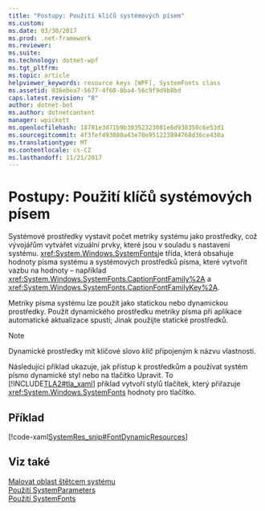 ```yaml
---
title: "Postupy: Použití klíčů systémových písem"
ms.custom: 
ms.date: 03/30/2017
ms.prod: .net-framework
ms.reviewer: 
ms.suite: 
ms.technology: dotnet-wpf
ms.tgt_pltfrm: 
ms.topic: article
helpviewer_keywords: resource keys [WPF], SystemFonts class
ms.assetid: 036ebea7-5677-4f60-8ba4-56c9f9d9b8bd
caps.latest.revision: "8"
author: dotnet-bot
ms.author: dotnetcontent
manager: wpickett
ms.openlocfilehash: 18781e3d71b9b30352323081e6d938350c6e53d1
ms.sourcegitcommit: 4f3fef493080a43e70e951223894768d36ce430a
ms.translationtype: MT
ms.contentlocale: cs-CZ
ms.lasthandoff: 11/21/2017
---
```

# <a name="how-to-use-system-fonts-keys"></a>Postupy: Použití klíčů systémových písem
Systémové prostředky vystavit počet metriky systému jako prostředky, což vývojářům vytvářet vizuální prvky, které jsou v souladu s nastavení systému. <xref:System.Windows.SystemFonts>je třída, která obsahuje hodnoty písma systému a systémových prostředků písma, které vytvořit vazbu na hodnoty – například <xref:System.Windows.SystemFonts.CaptionFontFamily%2A> a <xref:System.Windows.SystemFonts.CaptionFontFamilyKey%2A>.  
  
 Metriky písma systému lze použít jako statickou nebo dynamickou prostředky. Použít dynamického prostředku metriky písma při aplikace automatické aktualizace spustí; Jinak použijte statické prostředků.  
  
> [!NOTE]
>  Dynamické prostředky mít klíčové slovo *klíč* připojeným k názvu vlastnosti.  
  
 Následující příklad ukazuje, jak přístup k prostředkům a používat systém písmo dynamické styl nebo na tlačítko Upravit. To [!INCLUDE[TLA2#tla_xaml](../../../../includes/tla2sharptla-xaml-md.md)] příklad vytvoří stylů tlačítek, který přiřazuje <xref:System.Windows.SystemFonts> hodnoty pro tlačítko.  
  
## <a name="example"></a>Příklad  
 [!code-xaml[SystemRes_snip#FontDynamicResources](../../../../samples/snippets/csharp/VS_Snippets_Wpf/SystemRes_snip/CSharp/MyApp.xaml#fontdynamicresources)]  
  
## <a name="see-also"></a>Viz také  
 [Malovat oblast štětcem systému](../../../../docs/framework/wpf/graphics-multimedia/how-to-paint-an-area-with-a-system-brush.md)  
 [Použití SystemParameters](../../../../docs/framework/wpf/advanced/how-to-use-systemparameters.md)  
 [Použití SystemFonts](../../../../docs/framework/wpf/advanced/how-to-use-systemfonts.md)
